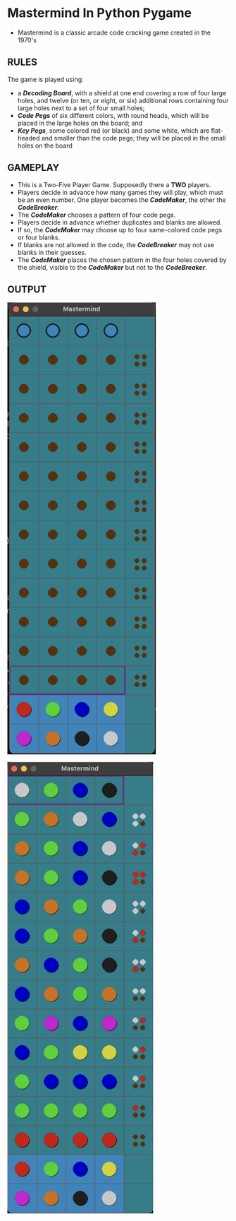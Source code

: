 # Mastermind In Python Pygame

- Mastermind is a classic arcade code cracking game created in the 1970's

## RULES
The game is played using:

- a **_Decoding Board_**, with a shield at one end covering a row of four large holes, and twelve (or ten, or eight, or six) additional rows containing four large holes next to a set of four small holes;
- **_Code Pegs_** of six different colors, with round heads, which will be placed in the large holes on the board; and
- **_Key Pegs_**, some colored red (or black) and some white, which are flat-headed and smaller than the code pegs; they will be placed in the small holes on the board

## GAMEPLAY

- This is a Two-Five Player Game. Supposedly there a **TWO** players.
- Players decide in advance how many games they will play, which must be an even number. One player becomes the **_CodeMaker_**, the other the **_CodeBreaker_**.
- The **_CodeMaker_** chooses a pattern of four code pegs. 
- Players decide in advance whether duplicates and blanks are allowed. 
- If so, the **_CodeMaker_** may choose up to four same-colored code pegs or four blanks. 
- If blanks are not allowed in the code, the **_CodeBreaker_** may not use blanks in their guesses. 
- The **_CodeMaker_** places the chosen pattern in the four holes covered by the shield, visible to the **_CodeMaker_** but not to the **_CodeBreaker_**.

## OUTPUT

![output](screenshot/Output.png)

![output](screenshot/Output2.png)